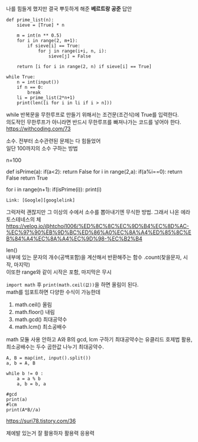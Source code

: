 나를 힘들게 했지만 결국 뿌듯하게 해준 **베르트랑 공준** 답안
```
def prime_list(n):
    sieve = [True] * n

    m = int(n ** 0.5)
    for i in range(2, m+1):
        if sieve[i] == True:
            for j in range(i+i, n, i):
                sieve[j] = False

    return [i for i in range(2, n) if sieve[i] == True]

while True:
    n = int(input())
    if n == 0:
        break
    li = prime_list(2*n+1)
    print(len([i for i in li if i > n]))

```

while 반복문을 무한루프로 만들기 위해서는 조건문(조건식)에 True를 입력한다.   
의도적인 무한루프가 아니라면 반드시 무한루프를 빠져나가는 코드를 넣어야 한다.   
https://withcoding.com/73


소수. 전부터 소수관련된 문제는 다 힘들었어    
일단 100까지의 소수 구하는 방법

n=100

def isPrime(a):
  if(a<2):
    return False
  for i in range(2,a):
    if(a%i==0):
      return False
  return True

for i in range(n+1):
  if(isPrime(i)):
    print(i)
    
    
    Link: [Google][googlelink]

[googlelink]: https://google.com "Go google"
   
그럭저럭 괜찮지만 그 이상의 수에서 소수를 뽑아내기엔 무식한 방법. 그래서 나온 에라토스테네스의 체    
https://velog.io/@htchoi1006/%ED%8C%8C%EC%9D%B4%EC%8D%AC-%EC%97%90%EB%9D%BC%ED%86%A0%EC%8A%A4%ED%85%8C%EB%84%A4%EC%8A%A4%EC%9D%98-%EC%B2%B4   





len()   
내부에 있는 문자의 개수(공백포함)을 계산해서 반환해주는 함수
.count(찾을문자, 시작, 마지막)   
이또한 range와 같이 시작은 포함, 마지막은 무시

```import math``` 후 ```print(math.ceil(값))```을 하면 올림이 된다.     
math를 임포트하면 다양한 수식이 가능한데
1. math.ceil() 올림
2. math.floor() 내림
3. math.gcd() 최대공약수
4. math.lcm() 최소공배수


math 모듈 사용 안하고 A와 B의 gcd, lcm 구하기
최대공약수는 유클리드 호제법 활용,
최소공배수는 두수 곱한값 나누기 최대공약수.
```
A, B = map(int, input().split())
a, b = A, B

while b != 0 :
    a = a % b
    a, b = b, a

#gcd
print(a)
#lcm
print(A*B//a)
```
https://suri78.tistory.com/36





제에발 있는거 잘 활용하자 활용력 응용력






